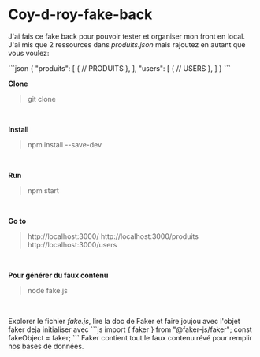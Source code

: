 # Coy-d-roy-fake-back
<p>
J'ai fais ce fake back pour pouvoir tester et organiser mon front en local. J'ai mis que 2 ressources dans <i>produits.json</i> mais rajoutez en autant que vous voulez: 
</p>
```json
{
  "produits": [
    {
    //   PRODUITS
    },
  ],
  "users": [
    {
    //   USERS
    },
  ]
}
```
<br>

**Clone**
<br>

> git clone
<br>

**Install**
<br>

> npm install --save-dev
<br>

**Run**
<br>

> npm start
<br>

**Go to**
<br>

> http://localhost:3000/
http://localhost:3000/produits
http://localhost:3000/users

<br>

**Pour générer du faux contenu**
<br>

>node fake.js

<br>
<p>
Explorer le fichier <i>fake.js</i>, lire la doc de Faker et faire joujou avec l'objet faker deja initialiser avec 
```js
import { faker } from "@faker-js/faker";
const fakeObject = faker;
```
Faker contient tout le faux contenu révé pour remplir nos bases de données.
</p>
